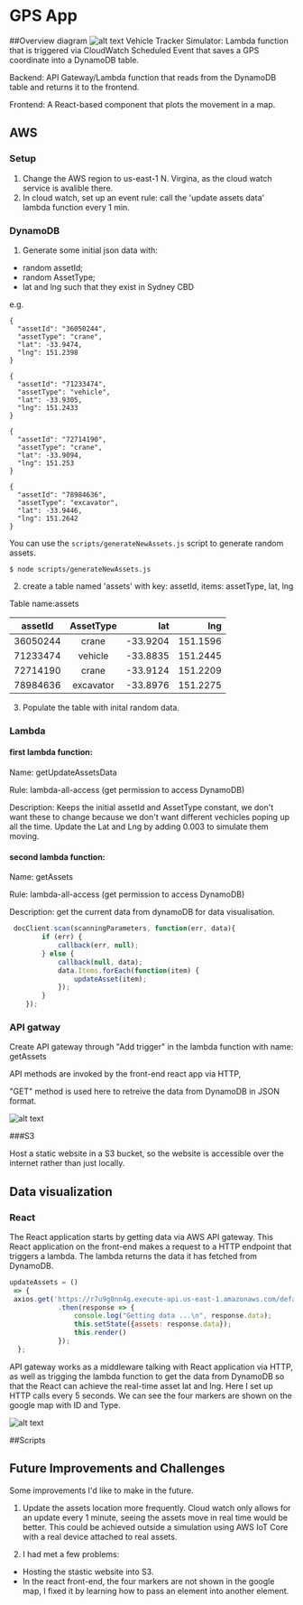 # GPS App
##Overview 
diagram
![alt text](images/img1.png)
Vehicle Tracker Simulator: Lambda function that is triggered via CloudWatch Scheduled Event that saves a GPS coordinate into a DynamoDB table.

Backend: API Gateway/Lambda function that reads from the DynamoDB table and returns it to the frontend.

Frontend: A React-based component that plots the movement in a map.

## AWS


### Setup

1. Change the AWS region to us-east-1 N. Virgina, as the cloud watch service is avalible there. 
2. In cloud watch, set up an event rule: call the 'update assets data' lambda function every 1 min. 


### DynamoDB

1. Generate some initial json data with:

* random assetId;
* random AssetType;
* lat and lng such that they exist in Sydney CBD

e.g.

```
{
  "assetId": "36050244",
  "assetType": "crane",
  "lat": -33.9474,
  "lng": 151.2398
}
```

```
{
  "assetId": "71233474",
  "assetType": "vehicle",
  "lat": -33.9305,
  "lng": 151.2433
}
```

```
{
  "assetId": "72714190",
  "assetType": "crane",
  "lat": -33.9094,
  "lng": 151.253
}
```

```
{
  "assetId": "78984636",
  "assetType": "excavator",
  "lat": -33.9446,
  "lng": 151.2642
}
```

You can use the `scripts/generateNewAssets.js` script to generate random assets. 

`$ node scripts/generateNewAssets.js`

2. create a table named 'assets' with key: assetId, items: assetType, lat, lng


 Table name:assets


   | assetId         | AssetType           | lat      |  lng       |
   | -------------   |:-------------------:| -------: | -----:     |
   | 36050244        | crane               | -33.9204 | 151.1596   |
   | 71233474        | vehicle      		   | -33.8835 | 151.2445   |
   | 72714190        | crane               | -33.9124 | 151.2209   |
   | 78984636        | excavator           | -33.8976 | 151.2275   |



3. Populate the table with inital random data.

### Lambda

####  first lambda function: 

Name: getUpdateAssetsData

Rule: lambda-all-access (get permission to access DynamoDB)

Description: Keeps the initial assetId and AssetType constant, we don't want these to change because we don't want different vechicles poping up all the time. Update the Lat and Lng by adding 0.003 to simulate them moving.

#### second lambda function: 

Name: getAssets

Rule: lambda-all-access (get permission to access DynamoDB)

Description: get the current data from dynamoDB for data visualisation.

```javascript    
 docClient.scan(scanningParameters, function(err, data){
        if (err) {
            callback(err, null);
        } else {
            callback(null, data);
            data.Items.forEach(function(item) {
                updateAsset(item);
            });
        }
    });
```
### API gatway 

Create API gateway through "Add trigger" in the lambda function with name: getAssets

API methods are invoked by the front-end react app via HTTP,
 
"GET" method is used here to retreive the data from DynamoDB in JSON format.
 
![alt text](images/img2.png)

###S3

Host a static website in a S3 bucket, so the website is accessible over the internet rather than just locally.

## Data visualization 
### React 

The React application starts by getting data via AWS API gateway. This React application on the front-end makes a request to a HTTP endpoint that triggers a lambda. The lambda returns the data it has fetched from DynamoDB.

```javascript  
updateAssets = ()
 => {  
 axios.get('https://r7u9g0nn4g.execute-api.us-east-1.amazonaws.com/default')
            .then(response => {
                console.log("Getting data ...\n", response.data);
                this.setState({assets: response.data});
                this.render()
            });
  };
``` 
API gateway works as a middleware talking with React application via HTTP, as well as trigging the lambda function to get the data from DynamoDB so that the React can achieve the real-time asset lat and lng. 
Here I set up HTTP calls every 5 seconds. We can see the four markers are shown on the google map with ID and Type.

 ![alt text](images/img3.png)


##Scripts 


## Future Improvements and Challenges

Some improvements I'd like to make in the future.

1. Update the assets location more frequently. Cloud watch only allows for an update every 1 minute, seeing the assets move in real time would be better. This could be achieved outside a simulation using AWS IoT Core with a real device attached to real assets.

2. I had met a few problems: 

* Hosting the stastic website into S3.
* In the react front-end, the four markers are not shown in the google map, I fixed it by learning how to pass an element into another element.